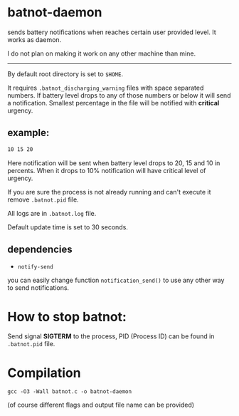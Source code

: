 # batnot-daemon

sends battery notifications when reaches certain user provided level.  It works as daemon.

I do not plan on making it work on any other machine than mine.

---

By default root directory is set to `$HOME`.

It requires `.batnot_discharging_warning` files with space separated numbers. If battery level drops to any of those numbers or below it will send a notification. Smallest percentage in the file will be notified with **critical** urgency. 

## example:
```.txt
10 15 20
```
Here notification will be sent when battery level drops to 20, 15 and 10 in percents. When it drops to 10% notification will have critical level of urgency.

If you are sure the process is not already running and can't execute it remove `.batnot.pid` file.

All logs are in `.batnot.log` file.

Default update time is set to 30 seconds.

## dependencies
- `notify-send`
  
you can easily change function `notification_send()` to use any other way to send notifications.

# How to stop batnot:
Send signal **SIGTERM** to the process, PID (Process ID) can be found in `.batnot.pid` file.


# Compilation
```
gcc -O3 -Wall batnot.c -o batnot-daemon
```
(of course different flags and output file name can be provided)
